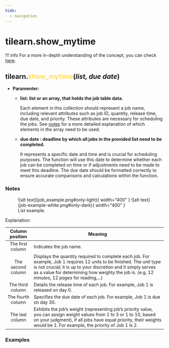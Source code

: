 ```yaml
---
hide:
  - navigation
---
```

# tilearn.show_mytime

!!! info
    For a more in-depth understanding of the concept, you can check [here](../../tutorial/single-machine/completion/index.md#the-total-weighted-completion-time--show_mytime).

## tilearn.<span style="color:#ffde59;">show_mytime</span>(*list, due date*)

- **Paramenter:**

    - **list: list or an array, that holds the job table data.**

        Each element in this collection should represent a job name, including relevant attributes such as job ID, quantity, release time, due date, and priority. These attributes are necessary for scheduling the jobs. See [notes](#notes) for a more detailed explanation of which elements in the array need to be used.

    - **due date : deadline by which all jobs in the provided list need to be completed.**
      
        It represents a specific date and time and is crucial for scheduling purposes. The function will use this date to determine whether each job can be completed on time or if adjustments need to be made to meet this deadline. The due date should be formatted correctly to ensure accurate comparisons and calculations within the function.

### Notes
<figure markdown="span">
  ![alt text](job_example.png#only-light){ width="400" }
  ![alt text](job-example-white.png#only-dark){ width="400" }
  <figcaption>List example.</figcaption>
</figure>

Explanation:

| Column position | Meaning |
| :----------: |  ---------- |
| The first column | Indicates the job name. |
| The second column | Displays the quantity required to complete each job. For example, Job 1 requires 12 units to be finished. The unit type is not crucial; it is up to your discretion and it simply serves as a value for determining how weighty the job is. (e.g. 12 *minutes*, 12 *pages* for reading,...) |
| The third column | Details the release time of each job. For example, Job 1 is released on day 0. |
| The fourth column | Specifies the due date of each job. For example, Job 1 is due on day 30. |
| The last column | Exhibits the job’s weight (representing job’s priority value, you can assign weight values from 1 to 3 or 1 to 10, based on your judgment), if all jobs have equal priority, their weights would be 1. For example, the priority of Job 1 is 2. |


### Examples